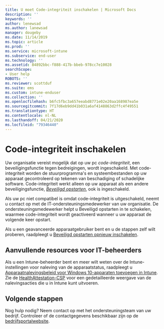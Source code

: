 ```yaml
---
title: U moet Code-integriteit inschakelen | Microsoft Docs
description: ''
keywords: ''
author: lenewsad
ms.author: lanewsad
manager: dougeby
ms.date: 11/14/2019
ms.topic: article
ms.prod: ''
ms.service: microsoft-intune
ms.subservice: end-user
ms.technology: ''
ms.assetid: 84892bbc-f888-417b-bbeb-978cc7e10028
searchScope:
- User help
ROBOTS: ''
ms.reviewer: scottduf
ms.suite: ems
ms.custom: intune-enduser
ms.collection: ''
ms.openlocfilehash: b6fc5fbc3a657eeabd8771e02e20aa168987ea5e
ms.sourcegitcommit: 7f17d6eb9dd41b031a6af4148863d2ffc4f49551
ms.translationtype: HT
ms.contentlocale: nl-NL
ms.lasthandoff: 04/21/2020
ms.locfileid: "79346440"
---
```

# <a name="enable-code-integrity"></a>Code-integriteit inschakelen

Uw organisatie vereist mogelijk dat op uw pc *code-integriteit*, een beveiligingsfunctie tegen bedreigingen, wordt ingeschakeld. Met code-integriteit worden de stuurprogramma's en systeembestanden op uw apparaat gecontroleerd op tekenen van beschadiging of schadelijke software. Code-integriteit werkt alleen op uw apparaat als een andere beveiligingsfunctie, [*Beveiligd opstarten*](https://docs.microsoft.com/windows/security/information-protection/secure-the-windows-10-boot-process#secure-boot), ook is ingeschakeld.

Als uw pc niet compatibel is omdat code-integriteit is uitgeschakeld, neemt u contact op met de IT-ondersteuningsmedewerker van uw organisatie. De ondersteuningsmedewerker helpt u Beveiligd opstarten in te schakelen, waarmee code-integriteit wordt geactiveerd wanneer u uw apparaat de volgende keer opstart. 

Als u een geavanceerde apparaatgebruiker bent en u de stappen zelf wilt proberen, raadpleegt u [Beveiligd opstarten opnieuw inschakelen](https://docs.microsoft.com/windows-hardware/manufacture/desktop/disabling-secure-boot#re-enable-secure-boot).

## <a name="additional-resources-for-it-administrators"></a>Aanvullende resources voor IT-beheerders

Als u een Intune-beheerder bent en meer wilt weten over de Intune-instellingen voor naleving van de apparaatstatus, raadpleegt u [Apparaatnalevingsbeleid voor Windows 10-apparaten toevoegen in Intune](https://docs.microsoft.com/intune/protect/compliance-policy-create-windows). Zie de [HealthAttestation-CSP](https://docs.microsoft.com/windows/client-management/mdm/healthattestation-csp#step-8-take-appropriate-policy-action-based-on-evaluation-results) voor een gedetailleerde weergave van de nalevingsacties die u in Intune kunt uitvoeren.  

## <a name="next-steps"></a>Volgende stappen

Nog hulp nodig? Neem contact op met het ondersteuningsteam van uw bedrijf. Controleer of de contactgegevens beschikbaar zijn op de [bedrijfsportalwebsite](https://go.microsoft.com/fwlink/?linkid=2010980).
